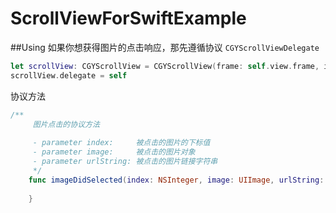 # ScrollViewForSwiftExample
##Using
如果你想获得图片的点击响应，那先遵循协议 `CGYScrollViewDelegate`
```swift
let scrollView: CGYScrollView = CGYScrollView(frame: self.view.frame, imageArray: imageArray, time: 3)
scrollView.delegate = self
```
协议方法
```swift
/**
     图片点击的协议方法
     
     - parameter index:     被点击的图片的下标值
     - parameter image:     被点击的图片对象
     - parameter urlString: 被点击的图片链接字符串
     */
    func imageDidSelected(index: NSInteger, image: UIImage, urlString: String) {
        
    }
```
